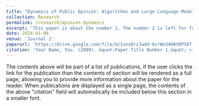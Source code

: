 ```yaml
---
title: "Dynamics of Public Opinion: Algorithms and Large Language Models in Social Networks"
collection: Research
permalink: /research/opinion-dynamics
excerpt: 'This paper is about the number 1. The number 2 is left for future work.'
date: 2024-01-06
venue: 'Journal 1'
paperurl: 'https://drive.google.com/file/d/1vnxDrzJwdd-8crWe34H8tRPS0T-uLfmY/view'
citation: 'Your Name, You. (2009). &quot;Paper Title Number 1.&quot; <i>Journal 1</i>. 1(1).'
---
```


The contents above will be part of a list of publications, if the user clicks the link for the publication than the contents of section will be rendered as a full page, allowing you to provide more information about the paper for the reader. When publications are displayed as a single page, the contents of the above "citation" field will automatically be included below this section in a smaller font.
